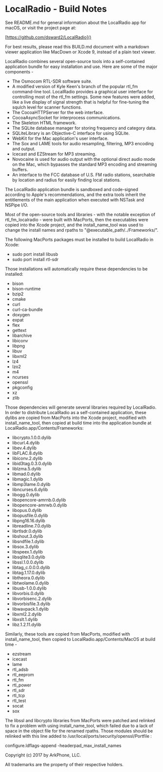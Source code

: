 # LocalRadio - Build Notes

See README.md for general information about the LocalRadio app for macOS, or visit the project page at:

[https://github.com/dsward2/LocalRadio]()

For best results, please read this BUILD.md document with a markdown viewer application like MacDown or Xcode 9, instead of a plain text viewer.

LocalRadio combines several open-source tools into a self-contained application bundle for easy installation and use. Here are some of the major components -

* The Osmocom RTL-SDR software suite.
* A modified version of Kyle Keen's branch of the popular rtl\_fm command-line tool.  LocalRadio provides a graphical user interface for controlling most of the rtl\_fm settings.  Some new features were added, like a live display of signal strength that is helpful for fine-tuning the squlch level for scanner functions.
* The CocoaHTTPServer for the web interface.
* CocoaAsyncSocket for interprocess communications.
* The Skeleton HTML framework.
* The SQLite database manager for storing frequency and category data.
* SQLiteLibrary is an Objective-C interface for using SQLite.
* WebKit for the Mac application's user interface.
* The Sox and LAME tools for audio resampling, filtering, MP3 encoding and output.
* Icecast and EZStream for MP3 streaming.
* Novocaine is used for audio output with the optional direct audio mode on the Mac, which bypasses the standard MP3 encoding and streaming buffers.
* An interface to the FCC database of U.S. FM radio stations, searchable by location and radius for easily finding local stations.

The LocalRadio application bundle is sandboxed and code-signed according to Apple's recommendations, and the extra tools inherit the entitlements of the main application when executed with NSTask and NSPipe I/O.  

Most of the open-source tools and libraries - with the notable exception of rtl\_fm\_localradio - were built with MacPorts, then the executables were copied into the Xcode project, and the install\_name\_tool was used to change the install names and rpaths to "@executable_path/../Frameworks/".

The following MacPorts packages must be installed to build LocalRadio in Xcode:

* sudo port install libusb
* sudo port install rtl-sdr

Those installations will automatically require these dependencies to  be installed: 

* bison
* bison-runtime
* bzip2
* cmake
* curl
* curl-ca-bundle
* doxygen
* expat
* flex
* gettext
* libarchive
* libiconv
* libpng
* libuv
* libxml2
* lz4
* lzo2
* m4
* ncurses
* openssl
* pkgconfig
* xz
* zlib

Those dependencies will generate several libraries required by LocalRadio.  In order to distribute LocalRadio as a self-contained application, these dylibs are copied from MacPorts into the Xcode project, modified with install\_name\_tool, then copied at build time into the application bundle at LocalRadio.app/Contents/Frameworks:

* libcrypto.1.0.0.dylib
* libcurl.4.dylib
* libev.4.dylib
* libFLAC.8.dylib
* libiconv.2.dylib
* libid3tag.0.3.0.dylib
* liblzma.5.dylib
* libmad.0.dylib
* libmagic.1.dylib
* libmp3lame.0.dylib
* libncurses.6.dylib
* libogg.0.dylib
* libopencore-amrnb.0.dylib
* libopencore-amrwb.0.dylib
* libopus.0.dylib
* libopusfile.0.dylib
* libpng16.16.dylib
* libreadline.7.0.dylib
* librtlsdr.0.dylib
* libshout.3.dylib
* libsndfile.1.dylib
* libsox.3.dylib
* libspeex.1.dylib
* libsqlite3.0.dylib
* libssl.1.0.0.dylib
* libtag_c.0.0.0.dylib
* libtag.1.17.0.dylib
* libtheora.0.dylib
* libtwolame.0.dylib
* libusb-1.0.0.dylib
* libvorbis.0.dylib
* libvorbisenc.2.dylib
* libvorbisfile.3.dylib
* libwavpack.1.dylib
* libxml2.2.dylib
* libxslt.1.dylib
* libz.1.2.11.dylib

Similarly, these tools are copied from MacPorts, modified with install\_name\_tool, then copied to LocalRadio.app/Contents/MacOS at build time -

* ezstream
* icecast
* lame
* rtl\_adsb
* rtl\_eeprom
* rtl\_fm
* rtl\_power
* rtl\_sdr
* rtl\_tcp
* rtl\_test
* socat
* sox

The libssl and libcrypto libraries from MacPorts were patched and relinked to fix a problem with using install\_name\_tool, which failed due to a lack of space in the object file for the renamed rpaths.  Those modules should be relinked with this line added to /usr/local/ports/security/openssl/Portfile :

configure.ldflags-append -headerpad\_max\_install\_names


Copyright (c) 2017 by ArkPhone, LLC.

All trademarks are the property of their respective holders.
